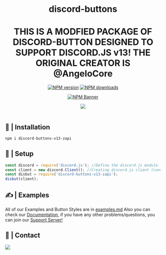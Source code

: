 <div align="center">
  <h1>discord-buttons</h1>
  <h1>THIS IS A MODFIED PACKAGE OF DISCORD-BUTTON DESIGNED TO SUPPORT DISCORD.JS v13! THE ORIGINAL CREATOR IS @AngeloCore</h1>
  <p>
    <a href="https://www.npmjs.com/package/discord-buttons"><img src="https://img.shields.io/npm/v/discord-buttons?maxAge=3600" alt="NPM version" /></a>
    <a href="https://www.npmjs.com/package/discord-buttons"><img src="https://img.shields.io/npm/dt/discord-buttons?maxAge=3600" alt="NPM downloads" /></a>
  </p>
  <p>
    <a href="https://www.npmjs.com/package/discord-buttons"><img src="https://nodei.co/npm/discord-buttons.png?downloads=true&stars=true" alt="NPM Banner"></a>
  </p>
</div>
<div align="center">
  <img src="https://cdn.discordapp.com/attachments/846455339419172874/848300816288055296/Main.png">
  <br> <br>
</div>

## 📂 | Installation
```sh
npm i discord-buttons-v13-zapi
```

## 📜 | Setup
```js
const discord = require('discord.js'); //Define the discord.js module
const client = new discord.Client(); //Creating discord.js client (constructor)
const disbut = require('discord-buttons-v13-zapi');
disbut(client);
```

## ✍ | Examples
All of our Examples and Button Styles are in [examples.md]([http://](https://github.com/AngeloCore/discord-buttons/blob/main/examples.md))
Also you can check our [Documentation](https://discord-buttons.js.org), if you have any other problems/questions, you can join our [Support Server!](https://discord.gg/5JtyYqW)

## 👥 | Contact
<a href="https://www.youtube.com/channel/UCxxK71QFN4_PrBhCFmH2Jmw"><img widhtsrc="https://raw.githubusercontent.com/MikeCodesDotNET/ColoredBadges/master/png/streaming/youtube%402x.png"></a></br>
<a href="https://discord.gg/5JtyYqW"><img src="https://discord.com/api/guilds/748098690874474567/widget.png?style=banner1"></a>
